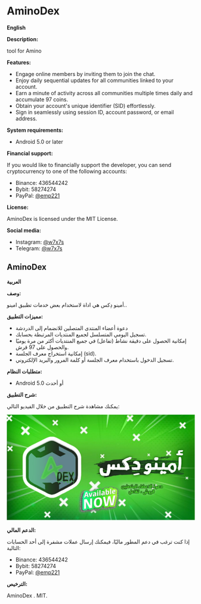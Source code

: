 # AminoDex

**English**

**Description:**

tool for Amino

**Features:**


* Engage online members by inviting them to join the chat.
* Enjoy daily sequential updates for all communities linked to your account.
* Earn a minute of activity across all communities multiple times daily and accumulate 97 coins.
* Obtain your account's unique identifier (SID) effortlessly.
* Sign in seamlessly using session ID, account password, or email address.



**System requirements:**

* Android 5.0 or later






**Financial support:**

If you would like to financially support the developer, you can send cryptocurrency to one of the following accounts:

* Binance: 436544242
* Bybit: 58274274
* PayPal: [@emp221](https://www.paypal.com/paypalme/emp221?country.x=JO&locale.x=ar_EG)


**License:**

AminoDex is licensed under the MIT License.


**Social media:**

* Instagram: [@w7x7s](https://www.instagram.com/w7x7s)
* Telegram: [@w7x7s](https://t.me/w7x7s)



## AminoDex
**العربية**

**وصف:**

أمينو دِكس هي اداة لاستخدام بعض خدمات تطبيق امينو..

**مميزات التطبيق:**

* دعوة أعضاء المنتدى المتصلين للانضمام إلى الدردشة 
* تسجيل اليومي المتسلسل لجميع المنتديات المرتبطة بحسابك.
* إمكانية الحصول على دقيقة نشاط (تفاعل) في جميع المنتديات أكثر من مرة يوميًا والحصول على 97 قرش.
* إمكانية استخراج معرف الجلسة (sid).
* تسجيل الدخول باستخدام معرف الجلسة أو كلمة المرور والبريد الإلكتروني.









**متطلبات النظام:**

* Android 5.0 أو أحدث


**شرح التطبيق:**

يمكنك مشاهدة شرح التطبيق من خلال الفيديو التالي:

[![صورة مصغرة للفيديو](https://github.com/w7x7s/AminoDex/blob/main/Pic4YouTube.jpg)](https://www.youtube.com/watch?v=V2qEWRXrwwk)






**الدعم المالي:**

إذا كنت ترغب في دعم المطور ماليًا، فيمكنك إرسال عملات مشفرة إلى أحد الحسابات التالية:

* Binance: 436544242
* Bybit: 58274274
* PayPal: [@emp221](https://www.paypal.com/paypalme/emp221)

**الترخيص:**

AminoDex . MIT.


